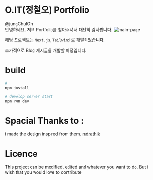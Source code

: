 # O.IT(정철오) Portfolio

@jungChulOh  
안녕하세요. 저의 Portfolio를 찾아주셔서 대단히 감사합니다.
![main-page](https://o-it.me/image/oit-portfolio-main.png)

해당 프로젝트는 `Next.js`, `Tailwind` 로 개발되었습니다.

추가적으로 Blog 게시글을 개발할 예정입니다.

# build

```bash
#
npm install

# develop server start
npm run dev
```

# Spacial Thanks to :

i made the design inspired from them. [mdrathik](https://github.com/mdrathik/nuxtjs-tailwind-blog)

# Licence

This project can be modified, edited and whatever you want to do. But i wish that you would love to contribute
